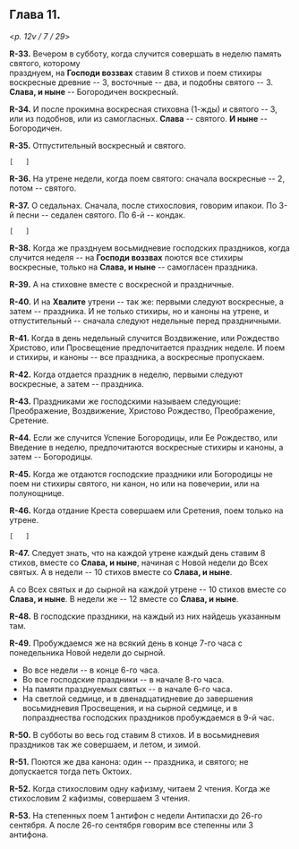 
## Глава 11.  

<*p. 12v / 7 / 29*>

**R-33.** Вечером в субботу, когда случится совершать в неделю память святого, которому  
празднуем, на **Господи воззвах** ставим 8 стихов и поем стихиры воскресные древние -- 3, 
восточные -- два, и подобны святого -- 3. **Слава, и ныне** -- Богородичен воскресный. 

**R-34.** И после прокимна воскресная стиховна (1-жды) и святого -- 3, 
или из подобнов, или из самогласных. **Слава** -- святого. **И ныне** -- Богородичен. 

**R-35.** Отпустительный воскресный и святого. 

`[   ]`

**R-36.** На утрене недели, когда поем святого: сначала воскресные -- 2, потом -- святого. 

**R-37.** О седальнах. Сначала, после стихословия, говорим ипакои. 
По 3-й песни -- седален святого. 
По 6-й -- кондак. 

`[   ]`

**R-38.** Когда же празднуем восьмидневие господских праздников, когда случится неделя -- 
на **Господи воззвах** поются все стихиры воскресные, только на **Слава, и ныне** -- 
самогласен праздника. 

**R-39.** А на стиховне вместе с воскресной и праздничные. 

**R-40.** И на **Хвалите** утрени -- так же: первыми следуют воскресные, а затем -- праздника. 
И не только стихиры, но и каноны на утрене, и отпустительный -- сначала следуют недельные 
перед праздничными.

**R-41.** Когда в день недельный случится Воздвижение, или Рождество Христово, 
или Просвещение предпочитается праздник неделе. И поем и стихиры, и каноны -- все праздника, 
а воскресные пропускаем. 

**R-42.** Когда отдается праздник в неделю, первыми следуют воскресные, 
а затем -- праздника. 

**R-43.** Праздниками же господскими называем следующие: Преображение, Воздвижение, 
Христово Рождество, Преображение, Сретение. 

**R-44.** Если же случится Успение Богородицы, или Ее Рождество, или Введение в неделю, 
предпочитаются воскресные стихиры и каноны, а затем -- Богородицы. 

**R-45.** Когда же отдаются господские праздники или Богородицы не поем ни стихиры святого, 
ни канон, но или на повечерии, или на полунощнице. 

**R-46.** Когда отдание Креста совершаем или Сретения, поем только на утрене. 

`[   ]`

**R-47.** Следует знать, что на каждой утрене каждый день ставим 8 стихов, вместе 
со **Слава, и ныне**, начиная с Новой недели до Всех святых. А в недели -- 10 стихов
вместе со **Слава, и ныне**. 

А со Всех святых и до сырной на каждой утрене -- 10 стихов вместе со **Слава, и ныне**. 
В недели же -- 12 вместе со **Слава, и ныне**.

**R-48.** В господские праздники, на каждый из них найдешь указанным там. 

**R-49.** Пробуждаемся же на всякий день в конце 7-го часа с понедельника Новой недели 
до сырной. 
- Во все недели -- в конце 6-го часа. 
- Во все господские праздники -- в начале 8-го часа. 
- На памяти празднуемых святых -- в начале 6-го часа. 
- На светлой седмице, и в двенадцатидневие до завершения восьмидневия Просвещения,
и на сырной седмице, и в попразднества господских праздников пробуждаемся в 9-й час. 

**R-50.** В субботы во весь год ставим 8 стихов. И в восьмидневия праздников 
так же совершаем, и летом, и зимой.

**R-51.** Поются же два канона: один -- праздника, и святого; не допускается 
тогда петь Октоих.

**R-52.** Когда стихословим одну кафизму, читаем 2 чтения. 
Когда же стихословим 2 кафизмы, совершаем 3 чтения. 

**R-53.** На степенных поем 1 антифон с недели Антипасхи до 26-го сентября. 
А после 26-го сентября говорим все степенны или 3 антифона. 
